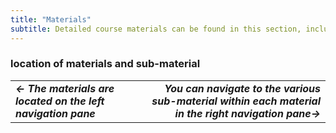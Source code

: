 ```yaml
---
title: "Materials"
subtitle: Detailed course materials can be found in this section, including exercises to practice. If you are a self-learner, make sure to check the [setup page](setup.md).
---
```



### location of materials and sub-material
||||
| :---- | ---- | ----: |
|***← The materials are located on the left navigation pane***| | ***You can navigate to the various sub-material within each material in the right navigation pane→*** |

